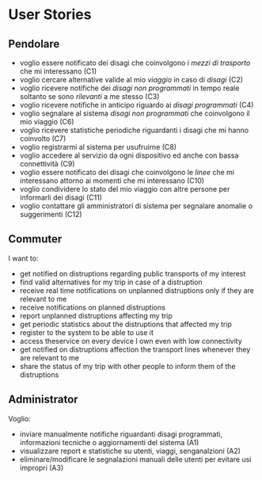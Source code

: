 # User Stories

## Pendolare

* voglio essere notificato dei disagi che coinvolgono i *mezzi di trasporto* che mi interessano (C1)
* voglio cercare alternative valide al mio *viaggio* in caso di *disagi* (C2)
* voglio ricevere notifiche dei *disagi non programmati* in tempo reale soltanto se sono *rilevanti* a me stesso (C3)
* voglio ricevere notifiche in anticipo riguardo ai *disagi programmati* (C4)
* voglio segnalare al sistema *disagi non programmati* che coinvolgono il mio viaggio (C6)
* voglio ricevere statistiche periodiche riguardanti i disagi che mi hanno coinvolto (C7)
* voglio registrarmi al sistema per usufruirne (C8)
* voglio accedere al servizio da ogni dispositivo ed anche con bassa connettività (C9)
* voglio essere notificato dei disagi che coinvolgono le *linee* che mi interessano attorno ai momenti che mi  interessano (C10)
* voglio condividere lo stato del mio viaggio con altre persone per informarli dei disagi (C11)
* voglio contattare gli amministratori di sistema per segnalare anomalie o suggerimenti (C12)


## Commuter

I want to:

* get notified on distruptions regarding public transports of my interest
* find valid alternatives for my trip in case of a distruption
* receive real time notifications on unplanned distruptions only if they are relevant to me
* receive notifications on planned distruptions 
* report unplanned distruptions affecting my trip
* get periodic statistics about the distruptions that affected my trip
* register to the system to be able to use it
* access theservice on every device I own even with low connectivity
* get notified on distruptions affection the transport lines whenever they are relevant to me
* share the status of my trip with other people to inform them of the distruptions


## Administrator

Voglio:

* inviare manualmente notifiche riguardanti disagi programmati, informazioni tecniche o aggiornamenti del sistema (A1)
* visualizzare report e statistiche su utenti, viaggi, senganalzioni (A2)
* eliminare/modificare le segnalazioni manuali delle utenti per evitare usi impropri (A3)
